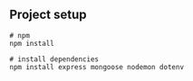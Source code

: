 ## Project setup

```
# npm
npm install

# install dependencies
npm install express mongoose nodemon dotenv
```